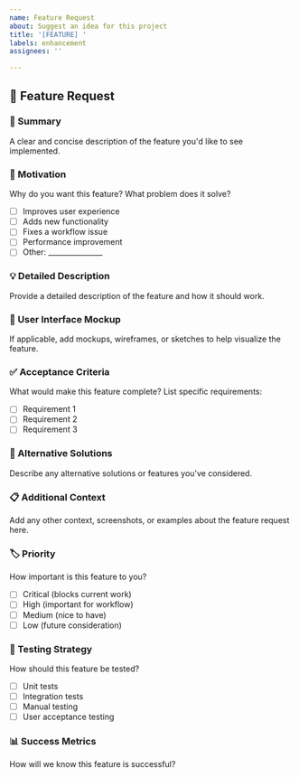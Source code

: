 ```yaml
---
name: Feature Request
about: Suggest an idea for this project
title: '[FEATURE] '
labels: enhancement
assignees: ''

---
```


## 🚀 Feature Request

### 📝 Summary
A clear and concise description of the feature you'd like to see implemented.

### 🎯 Motivation
Why do you want this feature? What problem does it solve?
- [ ] Improves user experience
- [ ] Adds new functionality
- [ ] Fixes a workflow issue
- [ ] Performance improvement
- [ ] Other: _______________

### 💡 Detailed Description
Provide a detailed description of the feature and how it should work.

### 🎨 User Interface Mockup
If applicable, add mockups, wireframes, or sketches to help visualize the feature.

### ✅ Acceptance Criteria
What would make this feature complete? List specific requirements:
- [ ] Requirement 1
- [ ] Requirement 2
- [ ] Requirement 3

### 🔄 Alternative Solutions
Describe any alternative solutions or features you've considered.

### 📋 Additional Context
Add any other context, screenshots, or examples about the feature request here.

### 🏷️ Priority
How important is this feature to you?
- [ ] Critical (blocks current work)
- [ ] High (important for workflow)
- [ ] Medium (nice to have)
- [ ] Low (future consideration)

### 🧪 Testing Strategy
How should this feature be tested?
- [ ] Unit tests
- [ ] Integration tests
- [ ] Manual testing
- [ ] User acceptance testing

### 📊 Success Metrics
How will we know this feature is successful?
